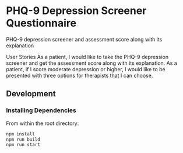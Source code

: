 # PHQ-9 Depression Screener Questionnaire
 PHQ-9 depression screener and assessment score along with its explanation


User Stories
As a patient, I would like to take the PHQ-9 depression screener and get the assessment score along with its explanation.
As a patient, if I score moderate depression or higher, I would like to be presented with three options for therapists that I can choose.


## Development

### Installing Dependencies

From within the root directory:

```sh
npm install
npm run build
npm run start
```
